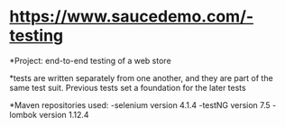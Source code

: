 # https://www.saucedemo.com/-testing

*Project: end-to-end testing of a web store 

*tests are written separately from one another, and they are part of the same test suit. 
Previous tests set a foundation for the later tests

*Maven repositories used: 
-selenium version 4.1.4
-testNG version 7.5
-lombok version 1.12.4
